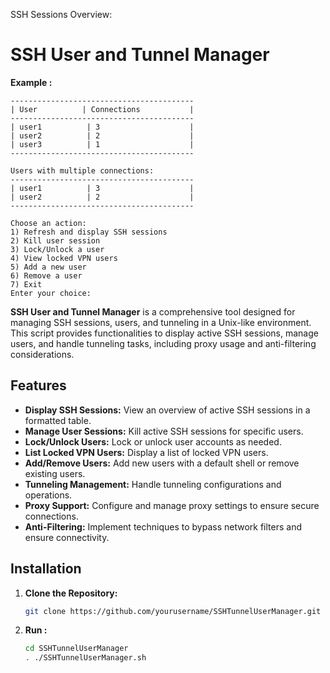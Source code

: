SSH Sessions Overview:
# SSH User and Tunnel Manager
**Example :** 
```
-----------------------------------------
| User          | Connections           |
-----------------------------------------
| user1          | 3                    |
| user2          | 2                    |
| user3          | 1                    |
-----------------------------------------

Users with multiple connections:
-----------------------------------------
| user1          | 3                    |
| user2          | 2                    |
-----------------------------------------

Choose an action:
1) Refresh and display SSH sessions
2) Kill user session
3) Lock/Unlock a user
4) View locked VPN users
5) Add a new user
6) Remove a user
7) Exit
Enter your choice: 
```

**SSH User and Tunnel Manager** is a comprehensive tool designed for managing SSH sessions, users, and tunneling in a Unix-like environment. This script provides functionalities to display active SSH sessions, manage users, and handle tunneling tasks, including proxy usage and anti-filtering considerations.

## Features

- **Display SSH Sessions:** View an overview of active SSH sessions in a formatted table.
- **Manage User Sessions:** Kill active SSH sessions for specific users.
- **Lock/Unlock Users:** Lock or unlock user accounts as needed.
- **List Locked VPN Users:** Display a list of locked VPN users.
- **Add/Remove Users:** Add new users with a default shell or remove existing users.
- **Tunneling Management:** Handle tunneling configurations and operations.
- **Proxy Support:** Configure and manage proxy settings to ensure secure connections.
- **Anti-Filtering:** Implement techniques to bypass network filters and ensure connectivity.

## Installation

1. **Clone the Repository:**
   ```bash
   git clone https://github.com/yourusername/SSHTunnelUserManager.git
   ```
2. **Run :**
   ```bash
   cd SSHTunnelUserManager
   . ./SSHTunnelUserManager.sh
   ```
